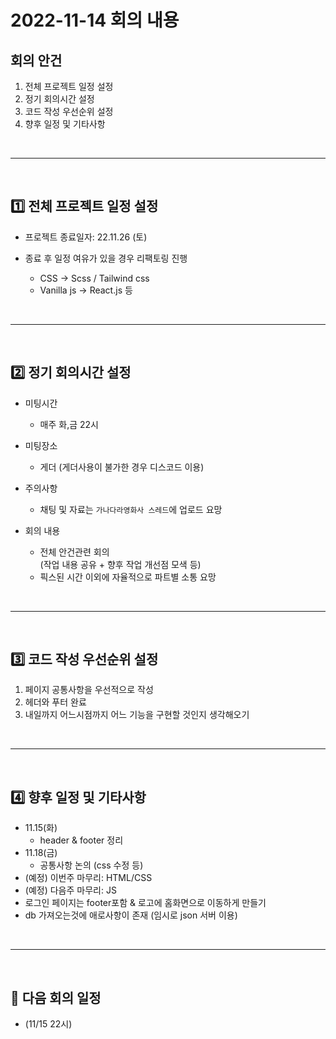# 2022-11-14 회의 내용

## 회의 안건

1. 전체 프로젝트 일정 설정
2. 정기 회의시간 설정
3. 코드 작성 우선순위 설정
4. 향후 일정 및 기타사항

<br>
<hr>
<br>

## :one: 전체 프로젝트 일정 설정

- 프로젝트 종료일자: 22.11.26 (토)

- 종료 후 일정 여유가 있을 경우 리팩토링 진행
  - CSS -> Scss / Tailwind css
  - Vanilla js -> React.js 등

<br>
<hr>
<br>

## :two: 정기 회의시간 설정

- 미팅시간

  - 매주 화,금 22시

- 미팅장소

  - 게더 (게더사용이 불가한 경우 디스코드 이용)

- 주의사항

  - 채팅 및 자료는 `가나다라영화사 스레드`에 업로드 요망

- 회의 내용
  - 전체 안건관련 회의<br>
    (작업 내용 공유 + 향후 작업 개선점 모색 등)
  - 픽스된 시간 이외에 자율적으로 파트별 소통 요망

<br>
<hr>
<br>

## :three: 코드 작성 우선순위 설정

1. 페이지 공통사항을 우선적으로 작성
2. 헤더와 푸터 완료
3. 내일까지 어느시점까지 어느 기능을 구현할 것인지 생각해오기

<br>
<hr>
<br>

## :four: 향후 일정 및 기타사항

- 11.15(화)
  - header & footer 정리
- 11.18(금)
  - 공통사항 논의 (css 수정 등)
- (예정) 이번주 마무리: HTML/CSS
- (예정) 다음주 마무리: JS
- 로그인 페이지는 footer포함 & 로고에 홈화면으로 이동하게 만들기
- db 가져오는것에 애로사항이 존재 (임시로 json 서버 이용)

<br>
<hr>
<br>

## :pushpin: 다음 회의 일정

- (11/15 22시)
